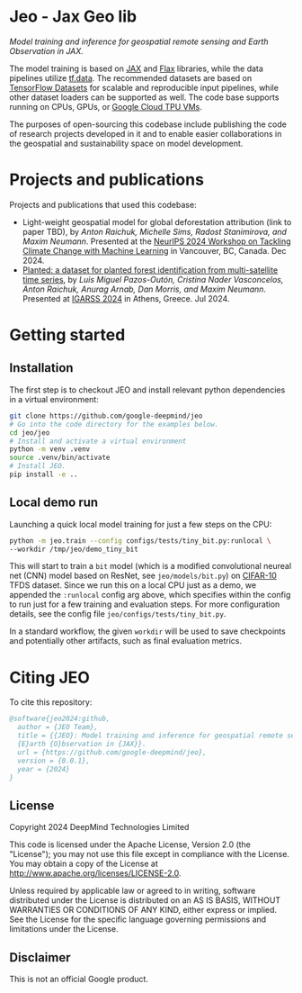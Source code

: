# Jeo - Jax Geo lib

*Model training and inference for geospatial remote sensing and Earth
Observation in JAX.*

The model training is based on [JAX](https://github.com/google/jax) and
[Flax](https://github.com/google/flax) libraries, while the data pipelines
utilize [tf.data](https://www.tensorflow.org/guide/data). The recommended
datasets are based on [TensorFlow Datasets](https://www.tensorflow.org/datasets)
for scalable and reproducible input pipelines, while other dataset loaders can
be supported as well. The code base supports running on CPUs, GPUs, or
[Google Cloud TPU VMs](https://cloud.google.com/blog/products/compute/introducing-cloud-tpu-vms).

The purposes of open-sourcing this codebase include publishing the code of
research projects developed in it and to enable easier collaborations in the
geospatial and sustainability space on model development.

# Projects and publications
Projects and publications that used this codebase:

- Light-weight geospatial model for global deforestation attribution
(link to paper TBD), by *Anton Raichuk, Michelle Sims, Radost Stanimirova, and
Maxim Neumann*. Presented at the [NeurIPS 2024 Workshop on Tackling Climate
Change with Machine Learning](https://www.climatechange.ai/events/neurips2024)
in Vancouver, BC, Canada. Dec 2024.
- [Planted: a dataset for planted forest identification from multi-satellite
time series](https://arxiv.org/abs/2406.18554), by *Luis Miguel Pazos-Outón,
Cristina Nader Vasconcelos, Anton Raichuk, Anurag Arnab, Dan Morris, and Maxim
Neumann*. Presented at [IGARSS 2024](https://www.2024.ieeeigarss.org/)
in Athens, Greece. Jul 2024.

# Getting started
## Installation

The first step is to checkout JEO and install relevant python dependencies in a
virtual environment:

```sh
git clone https://github.com/google-deepmind/jeo
# Go into the code directory for the examples below.
cd jeo/jeo
# Install and activate a virtual environment
python -m venv .venv
source .venv/bin/activate
# Install JEO.
pip install -e ..
```

## Local demo run

Launching a quick local model training for just a few steps on the CPU:

```sh
python -m jeo.train --config configs/tests/tiny_bit.py:runlocal \
--workdir /tmp/jeo/demo_tiny_bit
```

This will start to train a `bit` model (which is a modified convolutional
neureal net (CNN) model based on ResNet, see `jeo/models/bit.py`) on
[CIFAR-10](https://www.tensorflow.org/datasets/catalog/cifar10) TFDS dataset.
Since we run this on a local CPU just as a demo, we appended the `:runlocal`
config arg above, which specifies within the config to run just for a few
training and evaluation steps. For more configuration details, see the config file
`jeo/configs/tests/tiny_bit.py`.

In a standard workflow, the given `workdir` will be used to save checkpoints
and potentially other artifacts, such as final evaluation metrics.

# Citing JEO

To cite this repository:

```bibtex
@software{jeo2024:github,
  author = {JEO Team},
  title = {{JEO}: Model training and inference for geospatial remote sensing and
  {E}arth {O}bservation in {JAX}}.
  url = {https://github.com/google-deepmind/jeo},
  version = {0.0.1},
  year = {2024}
}
```

## License

Copyright 2024 DeepMind Technologies Limited

This code is licensed under the Apache License, Version 2.0 (the \"License\");
you may not use this file except in compliance with the License. You may obtain
a copy of the License at http://www.apache.org/licenses/LICENSE-2.0.

Unless required by applicable law or agreed to in writing, software distributed
under the License is distributed on an AS IS BASIS, WITHOUT WARRANTIES OR
CONDITIONS OF ANY KIND, either express or implied. See the License for the
specific language governing permissions and limitations under the License.

## Disclaimer

This is not an official Google product.
